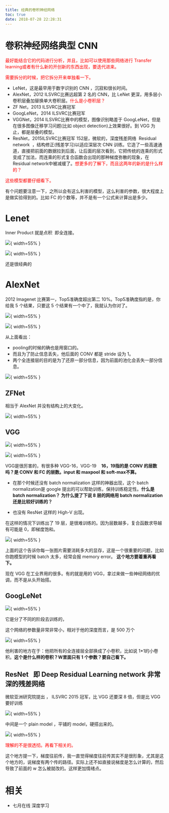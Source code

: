 ```yaml
---
title: 经典的卷积神经网络
toc: true
date: 2018-07-28 22:28:31
---
```




# 卷积神经网络典型 CNN

<span style="color:red;">最好能结合它的代码进行分析，并且，比如可以使用那些网络进行 Transfer learning或者有什么新的开创新的东西出现，要迭代进来。</span>

<span style="color:red;">需要拆分的时候，把它拆分开来单独看一下。</span>



* LeNet，这是最早用于数字识别的 CNN ，沉寂和很长时间。
* AlexNet，2012 ILSVRC比赛远超第 2 名的 CNN，比 LeNet 更深，用多层小卷积层叠加替换单大卷积层。<span style="color:red;">什么是小卷积层？</span>
* ZF Net，2013 ILSVRC比赛冠军
* GoogLeNet，2014 ILSVRC比赛冠军
* VGGNet，2014 ILSVRC比赛中的模型，图像识别略差于 GoogLeNet，但是在很多图像迁移学习问题(比如 object detection)上效果很好。到 VGG 为止，都是层叠的模型。
* ResNet，2015ILSVRC比赛冠军 152层，微软的，深度残差网络  Residual network  ，结构修正(残差学习)以适应深层次 CNN 训练。它造了一些高速通道，直接把前面的数据拉到后面，让后面的层次看到，它把传统的连乘的形式变成了加法，而连乘的形式复合函数会出现的那种梯度弥散的现象，在 Residual network中被减缓了。<span style="color:red;">想更多的了解下，而且这两年的新的是什么样的？</span>


<span style="color:red;">这些模型都要仔细看下。</span>

有个问题要注意一下，之所以会有这么利害的模型，这么利害的参数，很大程度上是做实验得到的。比如 FC 的个数等，并不是有一个公式来计算出是多少。


# Lenet


Inner Product 就是点积  即全连接。


![](http://images.iterate.site/blog/image/180728/4JfEBm0mbc.png?imageslim){ width=55% }



![](http://images.iterate.site/blog/image/180728/0jdbg8DBaA.png?imageslim){ width=55% }

还是很经典的


# AlexNet


2012 Imagenet 比赛第一，Top5准确度超出第二 10%。Top5准确度指的是，你给我 5 个结果，只要这 5 个结果有一个中了，我就认为你对了。


![](http://images.iterate.site/blog/image/180728/gb00DDI0mD.png?imageslim){ width=55% }

![](http://images.iterate.site/blog/image/180728/IKeLaJ4bHa.png?imageslim){ width=55% }

从上面看出：

- pooling的时候的确也是用窗口的。
- 而且为了防止信息丢失，他后面的 CONV 都是 stride 设为 1。
- 两个全连接层的目的是为了还原一部分信息，因为前面的池化会丢失一部分信息。


![](http://images.iterate.site/blog/image/180728/e2hE4fkj5j.png?imageslim){ width=55% }




## ZFNet


相当于 AlexNet 并没有结构上的大变化。


![](http://images.iterate.site/blog/image/180728/JCfaD3AF3L.png?imageslim){ width=55% }

## VGG



![](http://images.iterate.site/blog/image/180728/gLAA86Ii4f.png?imageslim){ width=55% }

![](http://images.iterate.site/blog/image/180728/immc7hHGkG.png?imageslim){ width=55% }

VGG是很厉害的，有很多种 VGG-16，VGG-19    **16，19指的是 CONV 的层数吗？是 CONV 和 FC 的层数。input 和 maxpool 和 soft-max不算。**




  * 在那个时候还没有 batch normalization 这样的神器出现，这个 batch normalization是 google 提出的可以帮助训练，保持训练稳定性。**什么是 batch normalization？ 为什么提了下说 8 层的网络用 batch normalization还是比较好训练的？**


  * 也没有 ResNet 这样的 High-V 出现。


在这样的情况下训练出了 19 层，是很难训练的。因为层数越多，复合函数求导越有可能是 0，即梯度饱和。

![](http://images.iterate.site/blog/image/180728/gHK51IB9d8.png?imageslim){ width=55% }

上面的这个告诉你每一张图片需要消耗多大的显存，这是一个很重要的问题，比如你跑模型的时候 batch 太多，经常会报 memory error。 **这个地方要着重再看下。**

现在 VGG 在工业界用的很多。有的就是用的 VGG，拿过来做一些神经网络的优调，而不是从头开始搭。




## GoogLeNet


![](http://images.iterate.site/blog/image/180728/D1FD775i3B.png?imageslim){ width=55% }

它是分了不同的阶段去训练的，

这个网络的参数量非常非常小，相对于他的深度而言，是 500 万个


![](http://images.iterate.site/blog/image/180728/cJe8HEfkij.png?imageslim){ width=55% }

他利害的地方在于：他把所有的全连接层全部换成了小卷积，比如说 1*1的小卷积。**这个是什么样的卷积？W里面只有 1 个参数？要自己看下。**




## ResNet   即 Deep Residual Learning network 非常深的残差网络


微软亚洲研究院提出 ， ILSVRC 2015 冠军，比 VGG 还要深 8 倍，但是比 VGG 要好训练


![](http://images.iterate.site/blog/image/180728/1Eejb11Lg0.png?imageslim){ width=55% }

中间是一个 plain model ，平铺的 model，硬搭出来的。


![](http://images.iterate.site/blog/image/180728/53Dd1GKJ7l.png?imageslim){ width=55% }

<span style="color:red;">理解的不是很透彻。再看下相关的。</span>

这个地方提一下，梯度往前传，我一直觉得梯度往前传其实不是很形象，尤其是这个地方的，说梯度有两个传的路径。实际上还不如直接说梯度是怎么计算的，然后导致了前面的 w 怎么被就改的。这样更加情绪点。





# 相关

- 七月在线 深度学习
